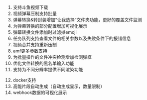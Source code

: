 1. 支持斗鱼视频下载
2. 视频弹幕压制支持批量
   <!-- 3. 增加审核后发送弹幕统计功能 -->
   <!-- 5. srt ai翻译支持，支持ollama -->
3. 弹幕转换&转封装增加“让我选择”文件夹功能，更好的覆盖文件监测
4. 为弹幕转换的部分配置增加可视化展示
5. 弹幕转换文件添加时过滤掉emoji
6. 任务队列支持查看文件的相关参数以及失败条件下的报错信息
7. 视频合并支持重新压制
8. amf更多参数支持
9. 为批量操作的文件冲突检测增加检测弹框
10. 优化文件转换的黑名单输入功能
11. 支持为不同分辨率提供不同渲染功能
<!-- 12. 移除app中二进制文件的相关配置 -->
12. docker支持
13. 高能片段自动生成（自动生成显示，数量限制）
14. webhook数据的可视化展示
